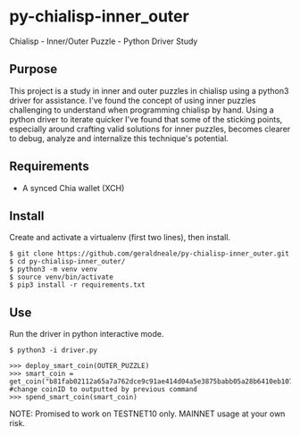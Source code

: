# py-chialisp-inner_outer
Chialisp - Inner/Outer Puzzle - Python Driver Study

Purpose
------------
This project is a study in inner and outer puzzles in chialisp using a python3 driver for assistance. I've found the concept of using inner puzzles challenging to understand when programming chialisp by hand. Using a python driver to iterate quicker I've found that some of the sticking points, especially around crafting valid solutions for inner puzzles, becomes clearer to debug, analyze and internalize this technique's potential.   

Requirements
------------

- A synced Chia wallet (XCH)

Install
-------

Create and activate a virtualenv (first two lines), then install.

```
$ git clone https://github.com/geraldneale/py-chialisp-inner_outer.git
$ cd py-chialisp-inner_outer/
$ python3 -m venv venv
$ source venv/bin/activate
$ pip3 install -r requirements.txt
```
Use
---
Run the driver in python interactive mode.
```
$ python3 -i driver.py
```

```
>>> deploy_smart_coin(OUTER_PUZZLE)
>>> smart_coin = get_coin("b81fab02112a65a7a762dce9c91ae414d04a5e3875babb05a28b6410eb107333") #change coinID to outputted by previous command
>>> spend_smart_coin(smart_coin)
```
NOTE: Promised to work on TESTNET10 only. MAINNET usage at your own risk.
